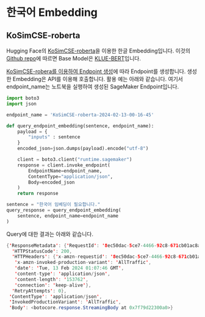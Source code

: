 # 한국어 Embedding

## KoSimCSE-roberta

Hugging Face의 [KoSimCSE-roberta](https://huggingface.co/BM-K/KoSimCSE-roberta)을 이용한 한글 Embedding입니다. 이것의 [Github repo](https://github.com/BM-K/Sentence-Embedding-is-all-you-need)에 따르면 Base Model은 [KLUE-BERT](https://github.com/KLUE-benchmark/KLUE/blob/main/README.md)입니다.




[KoSimCSE-robera를 이용하여 Endpoint 생성](https://github.com/kyopark2014/embedding-korean/blob/main/KoSimCSE-roberta/embedding-kosimcse.ipynb)에 따라 Endpoint를 생성합니다. 생성한 Embedding은 API를 이용해 호출합니다. 활용 예는 아래와 같습니다. 여기서 endpoint_name는 노트북을 실행하여 생성된 SageMaker Endpoint입니다.

```python
import boto3
import json

endpoint_name = 'KoSimCSE-roberta-2024-02-13-00-16-45'

def query_endpoint_embedding(sentence, endpoint_name):
    payload = {
        "inputs" : sentence
    }
    encoded_json=json.dumps(payload).encode("utf-8")

    client = boto3.client("runtime.sagemaker")
    response = client.invoke_endpoint(
        EndpointName=endpoint_name,
        ContentType="application/json",
        Body=encoded_json
    )
    return response

sentence = "한국어 임베딩이 필요합니다."
query_response = query_endpoint_embedding(
    sentence, endpoint_name=endpoint_name
)
```

Query에 대한 결과는 아래와 같습니다.

```java
{'ResponseMetadata': {'RequestId': '8ec50dac-5ce7-4466-92c8-671cb01ac8a2',
  'HTTPStatusCode': 200,
  'HTTPHeaders': {'x-amzn-requestid': '8ec50dac-5ce7-4466-92c8-671cb01ac8a2',
   'x-amzn-invoked-production-variant': 'AllTraffic',
   'date': 'Tue, 13 Feb 2024 01:07:46 GMT',
   'content-type': 'application/json',
   'content-length': '153762',
   'connection': 'keep-alive'},
  'RetryAttempts': 0},
 'ContentType': 'application/json',
 'InvokedProductionVariant': 'AllTraffic',
 'Body': <botocore.response.StreamingBody at 0x7f79d22300a0>}
```




